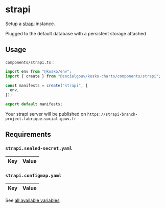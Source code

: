 # strapi

Setup a [strapi](https://strapi.io) instance.

Plugged to the default database with a persistent storage attached

## Usage

`components/strapi.ts` :

```js
import env from "@kosko/env";
import { create } from "@socialgouv/kosko-charts/components/strapi";

const manifests = create("strapi", {
  env,
});

export default manifests;
```

Your strapi server will be published on `https://strapi-branch-project.fabrique.social.gouv.fr`

## Requirements

### `strapi.sealed-secret.yaml`

| Key | Value |
| --- | ----- |

### `strapi.configmap.yaml`

| Key | Value |
| --- | ----- |

See [all available variables](https://strapi.io/documentation/developer-docs/latest/setup-deployment-guides/configurations.html#environment-variables)
